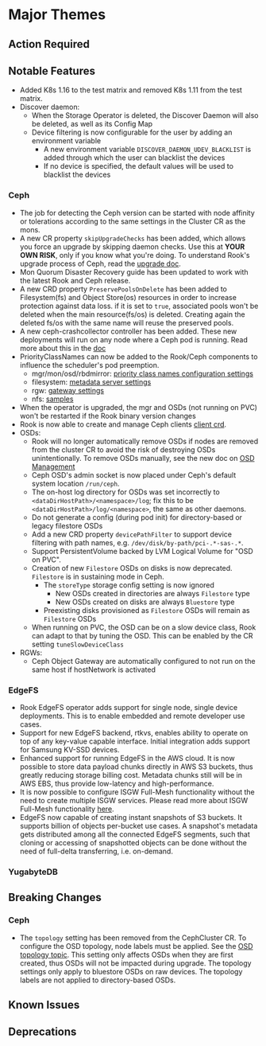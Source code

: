 # Major Themes

## Action Required

## Notable Features

- Added K8s 1.16 to the test matrix and removed K8s 1.11 from the test matrix.
- Discover daemon:
  - When the Storage Operator is deleted, the Discover Daemon will also be deleted, as well as its Config Map
  - Device filtering is now configurable for the user by adding an environment variable
    - A new environment variable `DISCOVER_DAEMON_UDEV_BLACKLIST` is added through which the user can blacklist the devices
    - If no device is specified, the default values will be used to blacklist the devices

### Ceph

- The job for detecting the Ceph version can be started with node affinity or tolerations according to the same settings in the Cluster CR as the mons.
- A new CR property `skipUpgradeChecks` has been added, which allows you force an upgrade by skipping daemon checks. Use this at **YOUR OWN RISK**, only if you know what you're doing. To understand Rook's upgrade process of Ceph, read the [upgrade doc](Documentation/ceph-upgrade.html#ceph-version-upgrades).
- Mon Quorum Disaster Recovery guide has been updated to work with the latest Rook and Ceph release.
- A new CRD property `PreservePoolsOnDelete` has been added to Filesystem(fs) and Object Store(os) resources in order to increase protection against data loss. if it is set to `true`, associated pools won't be deleted when the main resource(fs/os) is deleted. Creating again the deleted fs/os with the same name will reuse the preserved pools.
- A new ceph-crashcollector controller has been added. These new deployments will run on any node where a Ceph pod is running. Read more about this in the [doc](Documentation/ceph-cluster-crd.html#cluster-wide-resources-configuration-settings)
- PriorityClassNames can now be added to the Rook/Ceph components to influence the scheduler's pod preemption.
  - mgr/mon/osd/rbdmirror: [priority class names configuration settings](Documentation/ceph-cluster-crd.md#priority-class-names-configuration-settings)
  - filesystem: [metadata server settings](Documentation/ceph-filesystem-crd.md#metadata-server-settings)
  - rgw: [gateway settings](Documentation/ceph-object-store-crd.md#gateway-settings)
  - nfs: [samples](Documentation/ceph-nfs-crd.md#samples)
- When the operator is upgraded, the mgr and OSDs (not running on PVC) won't be restarted if the Rook binary version changes
- Rook is now able to create and manage Ceph clients [client crd](Documentation/ceph-client-crd.html).
- OSDs:
  - Rook will no longer automatically remove OSDs if nodes are removed from the cluster CR to avoid the risk of destroying OSDs unintentionally.
To remove OSDs manually, see the new doc on [OSD Management](Documentation/ceph-osd-mgmt.md)
  - Ceph OSD's admin socket is now placed under Ceph's default system location `/run/ceph`.
  - The on-host log directory for OSDs was set incorrectly to `<dataDirHostPath>/<namespace>/log`;
    fix this to be `<dataDirHostPath>/log/<namespace>`, the same as other daemons.
  - Do not generate a config (during pod init) for directory-based or legacy filestore OSDs
  - Add a new CRD property `devicePathFilter` to support device filtering with path names, e.g. `/dev/disk/by-path/pci-.*-sas-.*`.
  - Support PersistentVolume backed by LVM Logical Volume for "OSD on PVC".
  - Creation of new `Filestore` OSDs on disks is now deprecated. `Filestore` is in sustaining mode in Ceph.
    - The `storeType` storage config setting is now ignored
      - New OSDs created in directories are always `Filestore` type
      - New OSDs created on disks are always `Bluestore` type
    - Preexisting disks provisioned as `Filestore` OSDs will remain as `Filestore` OSDs
  - When running on PVC, the OSD can be on a slow device class, Rook can adapt to that by tuning the OSD. This can be enabled by the CR setting `tuneSlowDeviceClass`
- RGWs:
  - Ceph Object Gateway are automatically configured to not run on the same host if hostNetwork is activated

### EdgeFS

- Rook EdgeFS operator adds support for single node, single device deployments. This is to enable embedded and remote developer use cases.
- Support for new EdgeFS backend, rtkvs, enables ability to operate on top of any key-value capable interface. Initial integration adds support for Samsung KV-SSD devices.
- Enhanced support for running EdgeFS in the AWS cloud. It is now possible to store data payload chunks directly in AWS S3 buckets, thus greatly reducing storage billing cost. Metadata chunks still will be in AWS EBS, thus provide low-latency and high-performance.
- It is now possible to configure ISGW Full-Mesh functionality without the need to create multiple ISGW services. Please read more about ISGW Full-Mesh functionality [here](http://highpeakdata.com).
- EdgeFS now capable of creating instant snapshots of S3 buckets. It supports billion of objects per-bucket use cases. A snapshot's metadata gets distributed among all the connected EdgeFS segments, such that cloning or accessing of snapshotted objects can be done without the need of full-delta transferring, i.e. on-demand.

### YugabyteDB

## Breaking Changes

### Ceph

- The `topology` setting has been removed from the CephCluster CR. To configure the OSD topology, node labels must be applied.
See the [OSD topology topic](ceph-cluster-crd.md#osd-topology). This setting only affects OSDs when they are first created, thus OSDs will not be impacted during upgrade.
The topology settings only apply to bluestore OSDs on raw devices. The topology labels are not applied to directory-based OSDs.


## Known Issues

### <Storage Provider>


## Deprecations

### <Storage Provider>
